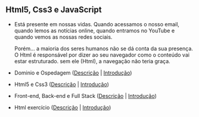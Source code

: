 ## Html5, Css3 e JavaScript

  * Está presente em nossas vidas. Quando acessamos o nosso email, quando lemos as notícias online, quando entramos 
  no YouTube e quando vemos as nossas redes sociais. 
    
    Porém… a maioria dos seres humanos não se dá conta da sua presença.
  O Html é responsável por dizer ao seu navegador como o conteúdo vai estar estruturado. sem ele (Html), a navegação 
  não teria graça.

  * Dominio e Ospedagem ([Descrição](https://www.youtube.com/watch?v=RFHSt1PCy0k&list=PLHz_AreHm4dkZ9-atkcmcBaMZdmLHft8n&index=8) | [Introdução](https://github.com/levinaval/html5_e_css3/blob/main/%20Dominio_e_Ospedagem/i.%20Mod.1_cap.2_aula.8))

  * Html5 e Css3 ([Descrição](https://www.youtube.com/watch?v=B4FU3NFRTDw&list=PLHz_AreHm4dkZ9-atkcmcBaMZdmLHft8n&index=9) | [Introdução](https://github.com/levinaval/html5_e_css3/blob/main/html5_e_css3/I.Mod.1_cap.3_aula9))

  * Front-end, Back-end e Full Stack ([Descrição](https://www.youtube.com/watch?v=iSqf2iPqJNM&list=PLHz_AreHm4dkZ9-atkcmcBaMZdmLHft8n&index=10) | [Introdução](https://github.com/levinaval/html5_e_css3/blob/main/Front-end%2C%20Back-%20end%20e%20Full%20Stack/I.mod.1_cap3_aula10))

  * Html exercício ([Descrição](https://www.youtube.com/watch?v=E6CdIawPTh0&list=PLHz_AreHm4dkZ9-atkcmcBaMZdmLHft8n&index=12) | [Introdução](https://github.com/levinaval/html5_e_css3/blob/main/mod.1_cap3_aula.10/I_Front-end%2C%20Back-%20end%20e%20Full%20Stack))